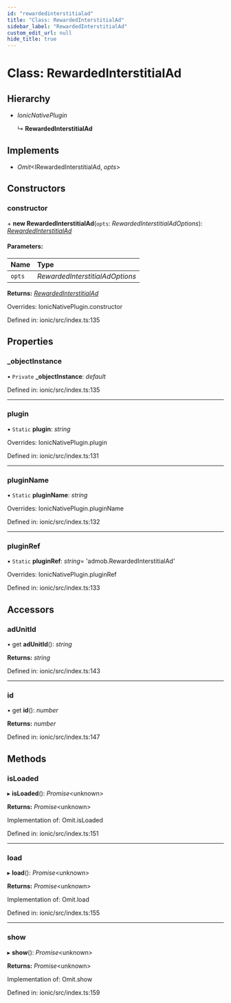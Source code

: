 ```yaml
---
id: "rewardedinterstitialad"
title: "Class: RewardedInterstitialAd"
sidebar_label: "RewardedInterstitialAd"
custom_edit_url: null
hide_title: true
---
```


# Class: RewardedInterstitialAd

## Hierarchy

* *IonicNativePlugin*

  ↳ **RewardedInterstitialAd**

## Implements

* *Omit*<IRewardedInterstitialAd, *opts*\>

## Constructors

### constructor

\+ **new RewardedInterstitialAd**(`opts`: *RewardedInterstitialAdOptions*): [*RewardedInterstitialAd*](rewardedinterstitialad.md)

#### Parameters:

Name | Type |
:------ | :------ |
`opts` | *RewardedInterstitialAdOptions* |

**Returns:** [*RewardedInterstitialAd*](rewardedinterstitialad.md)

Overrides: IonicNativePlugin.constructor

Defined in: ionic/src/index.ts:135

## Properties

### \_objectInstance

• `Private` **\_objectInstance**: *default*

Defined in: ionic/src/index.ts:135

___

### plugin

▪ `Static` **plugin**: *string*

Overrides: IonicNativePlugin.plugin

Defined in: ionic/src/index.ts:131

___

### pluginName

▪ `Static` **pluginName**: *string*

Overrides: IonicNativePlugin.pluginName

Defined in: ionic/src/index.ts:132

___

### pluginRef

▪ `Static` **pluginRef**: *string*= 'admob.RewardedInterstitialAd'

Overrides: IonicNativePlugin.pluginRef

Defined in: ionic/src/index.ts:133

## Accessors

### adUnitId

• get **adUnitId**(): *string*

**Returns:** *string*

Defined in: ionic/src/index.ts:143

___

### id

• get **id**(): *number*

**Returns:** *number*

Defined in: ionic/src/index.ts:147

## Methods

### isLoaded

▸ **isLoaded**(): *Promise*<unknown\>

**Returns:** *Promise*<unknown\>

Implementation of: Omit.isLoaded

Defined in: ionic/src/index.ts:151

___

### load

▸ **load**(): *Promise*<unknown\>

**Returns:** *Promise*<unknown\>

Implementation of: Omit.load

Defined in: ionic/src/index.ts:155

___

### show

▸ **show**(): *Promise*<unknown\>

**Returns:** *Promise*<unknown\>

Implementation of: Omit.show

Defined in: ionic/src/index.ts:159
